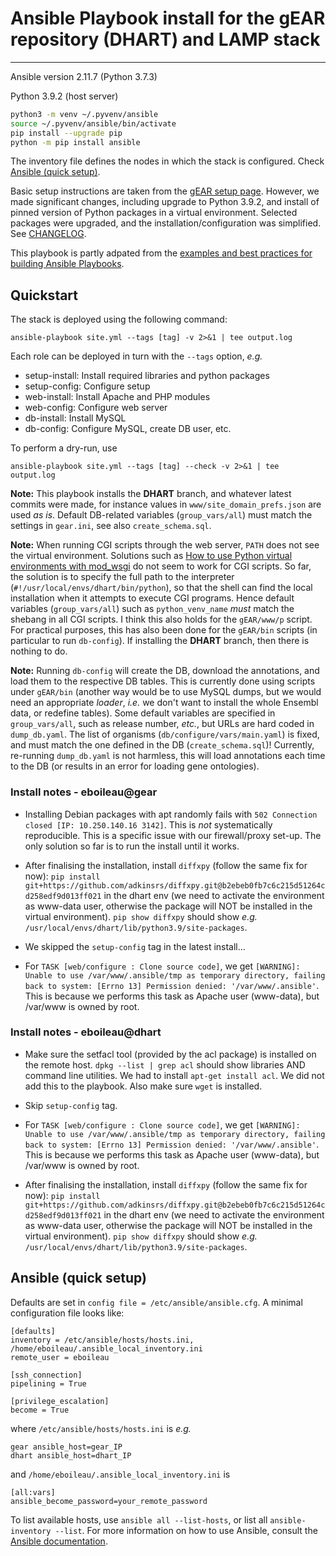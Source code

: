 # Ansible Playbook install for the gEAR repository (DHART) and LAMP stack

---

Ansible version 2.11.7 (Python 3.7.3)

Python 3.9.2 (host server)


```bash
python3 -m venv ~/.pyvenv/ansible
source ~/.pyvenv/ansible/bin/activate
pip install --upgrade pip
python -m pip install ansible
```

The inventory file defines the nodes in which the stack is configured. Check [Ansible (quick setup)](#ansible).

Basic setup instructions are taken from the [gEAR setup page](https://github.com/IGS/gEAR/blob/main/docs/setup.new_server.notes.md).
However, we made significant changes, including upgrade to Python 3.9.2, and install of pinned version of Python packages in a virtual environment.
Selected packages were upgraded, and the installation/configuration was simplified. See [CHANGELOG](CHANGELOG.md).

This playbook is partly adpated from the [examples and best practices for building Ansible Playbooks](https://github.com/ansible/ansible-examples).

## Quickstart

The stack is deployed using the following command:

```
ansible-playbook site.yml --tags [tag] -v 2>&1 | tee output.log
```

Each role can be deployed in turn with the `--tags` option, *e.g.*

* setup-install: Install required libraries and python packages
* setup-config: Configure setup 
* web-install: Install Apache and PHP modules
* web-config: Configure web server
* db-install: Install MySQL
* db-config: Configure MySQL, create DB user, etc.


To perform a dry-run, use

```
ansible-playbook site.yml --tags [tag] --check -v 2>&1 | tee output.log
```

**Note:** This playbook installs the **DHART** branch, and whatever latest commits were made, for instance values in `www/site_domain_prefs.json` are used _as is_. Default DB-related variables (`group_vars/all`) must match the settings in `gear.ini`, see also `create_schema.sql`.

**Note:** When running CGI scripts through the web server, `PATH` does not see the virtual environment. Solutions such as [How to use Python virtual environments with mod_wsgi](https://modwsgi.readthedocs.io/en/master/user-guides/virtual-environments.html) do not seem to work for CGI scripts. So far, the solution is to specify the full path to the interpreter (`#!/usr/local/envs/dhart/bin/python`), so that the shell can find the local installation when it attempts to execute CGI programs. Hence default variables (`group_vars/all`) such as `python_venv_name` _must_ match the shebang in all CGI scripts. I think this also holds for the `gEAR/www/p` script. For practical purposes, this has also been done for the `gEAR/bin` scripts (in particular to run `db-config`). If installing the **DHART** branch, then there is nothing to do.

**Note:** Running `db-config` will create the DB, download the annotations, and load them to the respective DB tables. This is currently done using scripts 
under `gEAR/bin` (another way would be to use MySQL dumps, but we would need an appropriate _loader_, _i.e._ we don't want to install the whole Ensembl data, or redefine tables). Some default variables are specified in `group_vars/all`, such as release number, _etc._, but URLs are hard coded in `dump_db.yaml`. The list of organisms (`db/configure/vars/main.yaml`) is fixed, and must match the one defined in the DB (`create_schema.sql`)! Currently, re-running `dump_db.yaml` is not harmless, this will load annotations each time to the DB (or results in an error for loading gene ontologies).


### Install notes - eboileau@gear 

- Installing Debian packages with apt randomly fails with `502 Connection closed [IP: 10.250.140.16 3142]`. This is _not_ systematically reproducible. This is a specific issue with our firewall/proxy set-up. The only solution so far is to run the install until it works. 

- After finalising the installation, install `diffxpy` (follow the same fix for now): `pip install git+https://github.com/adkinsrs/diffxpy.git@b2ebeb0fb7c6c215d51264cd258edf9d013ff021` in the dhart env (we need to activate the environment as www-data user, otherwise
the package will NOT be installed in the virtual environment). `pip show diffxpy` should show _e.g._ `/usr/local/envs/dhart/lib/python3.9/site-packages`.

- We skipped the `setup-config` tag in the latest install...

- For `TASK [web/configure : Clone source code]`, we get `[WARNING]: Unable to use /var/www/.ansible/tmp as temporary directory, failing back to system: [Errno 13] Permission denied: '/var/www/.ansible'`. This is because we performs this task as Apache user (www-data), but /var/www is owned by root.


### Install notes - eboileau@dhart

- Make sure the setfacl tool (provided by the acl package) is installed on the remote host. `dpkg --list | grep acl` should show libraries AND command line utilities. We had to install `apt-get install acl`. We did not add this to the playbook. Also make sure `wget` is installed.

- Skip `setup-config` tag.

- For `TASK [web/configure : Clone source code]`, we get `[WARNING]: Unable to use /var/www/.ansible/tmp as temporary directory, failing back to system: [Errno 13] Permission denied: '/var/www/.ansible'`. This is because we performs this task as Apache user (www-data), but /var/www is owned by root.

- After finalising the installation, install `diffxpy` (follow the same fix for now): `pip install git+https://github.com/adkinsrs/diffxpy.git@b2ebeb0fb7c6c215d51264cd258edf9d013ff021` in the dhart env (we need to activate the environment as www-data user, otherwise
the package will NOT be installed in the virtual environment). `pip show diffxpy` should show _e.g._ `/usr/local/envs/dhart/lib/python3.9/site-packages`.


<a id="ansible"></a>

## Ansible (quick setup)

Defaults are set in `config file = /etc/ansible/ansible.cfg`. A minimal configuration file looks like:

```
[defaults]
inventory = /etc/ansible/hosts/hosts.ini, /home/eboileau/.ansible_local_inventory.ini
remote_user = eboileau

[ssh_connection]
pipelining = True

[privilege_escalation]
become = True
```

where `/etc/ansible/hosts/hosts.ini` is *e.g.* 

```
gear ansible_host=gear_IP
dhart ansible_host=dhart_IP
```

and `/home/eboileau/.ansible_local_inventory.ini` is

```
[all:vars]
ansible_become_password=your_remote_password
```

To list available hosts, use `ansible all --list-hosts`, or list all `ansible-inventory --list`.
For more information on how to use Ansible, consult the [Ansible documentation](https://docs.ansible.com/ansible/latest/index.html).
